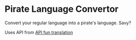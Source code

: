 # Pirate Language Convertor

Convert your regular language into a pirate's language. Savy?

Uses API from [API fun translation](https://funtranslations.com/)
